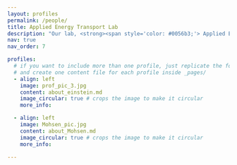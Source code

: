 ```yaml
---
layout: profiles
permalink: /people/
title: Applied Energy Transport Lab
description: "Our lab, <strong><span style='color: #0056b3;'> Applied Energy Transport Lab </span></strong> (AET Lab), is dedicated to interdisciplinary research, welcoming students with diverse backgrounds in materials science, electrical engineering, mechanical engineering, chemical engineering, physics, and mathematics. We focus on driving innovation in renewable energy, optical filtering, and biosensors for applications across high-tech industries, ocean exploration, aerospace, and medicine, fostering collaboration to tackle complex challenges in these fields."
nav: true
nav_order: 7

profiles:
  # if you want to include more than one profile, just replicate the following block
  # and create one content file for each profile inside _pages/
  - align: left
    image: prof_pic_3.jpg
    content: about_einstein.md
    image_circular: true # crops the image to make it circular
    more_info:

  - align: left
    image: Mohsen_pic.jpg
    content: about_Mohsen.md
    image_circular: true # crops the image to make it circular
    more_info:

---
```

